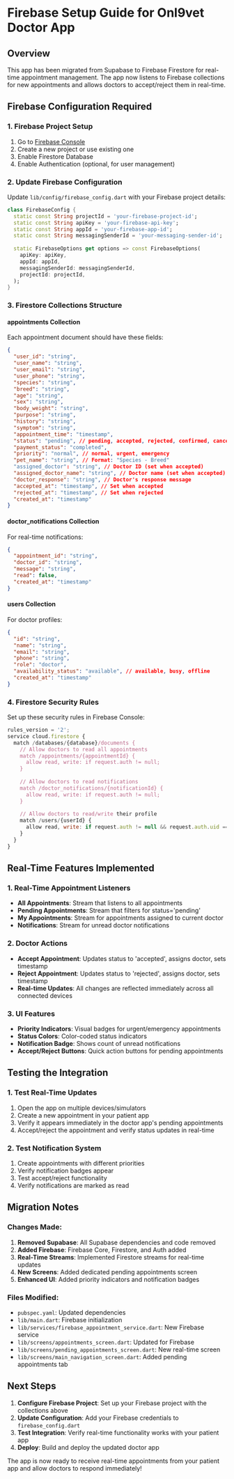 # Firebase Setup Guide for Onl9vet Doctor App

## Overview
This app has been migrated from Supabase to Firebase Firestore for real-time appointment management. The app now listens to Firebase collections for new appointments and allows doctors to accept/reject them in real-time.

## Firebase Configuration Required

### 1. Firebase Project Setup
1. Go to [Firebase Console](https://console.firebase.google.com/)
2. Create a new project or use existing one
3. Enable Firestore Database
4. Enable Authentication (optional, for user management)

### 2. Update Firebase Configuration
Update `lib/config/firebase_config.dart` with your Firebase project details:

```dart
class FirebaseConfig {
  static const String projectId = 'your-firebase-project-id';
  static const String apiKey = 'your-firebase-api-key';
  static const String appId = 'your-firebase-app-id';
  static const String messagingSenderId = 'your-messaging-sender-id';
  
  static FirebaseOptions get options => const FirebaseOptions(
    apiKey: apiKey,
    appId: appId,
    messagingSenderId: messagingSenderId,
    projectId: projectId,
  );
}
```

### 3. Firestore Collections Structure

#### appointments Collection
Each appointment document should have these fields:
```json
{
  "user_id": "string",
  "user_name": "string", 
  "user_email": "string",
  "user_phone": "string",
  "species": "string",
  "breed": "string", 
  "age": "string",
  "sex": "string",
  "body_weight": "string",
  "purpose": "string",
  "history": "string",
  "symptom": "string",
  "appointment_time": "timestamp",
  "status": "pending", // pending, accepted, rejected, confirmed, cancelled
  "payment_status": "completed",
  "priority": "normal", // normal, urgent, emergency
  "pet_name": "string", // Format: "Species - Breed"
  "assigned_doctor": "string", // Doctor ID (set when accepted)
  "assigned_doctor_name": "string", // Doctor name (set when accepted)
  "doctor_response": "string", // Doctor's response message
  "accepted_at": "timestamp", // Set when accepted
  "rejected_at": "timestamp", // Set when rejected
  "created_at": "timestamp"
}
```

#### doctor_notifications Collection
For real-time notifications:
```json
{
  "appointment_id": "string",
  "doctor_id": "string", 
  "message": "string",
  "read": false,
  "created_at": "timestamp"
}
```

#### users Collection
For doctor profiles:
```json
{
  "id": "string",
  "name": "string",
  "email": "string", 
  "phone": "string",
  "role": "doctor",
  "availability_status": "available", // available, busy, offline
  "created_at": "timestamp"
}
```

### 4. Firestore Security Rules

Set up these security rules in Firebase Console:

```javascript
rules_version = '2';
service cloud.firestore {
  match /databases/{database}/documents {
    // Allow doctors to read all appointments
    match /appointments/{appointmentId} {
      allow read, write: if request.auth != null;
    }
    
    // Allow doctors to read notifications
    match /doctor_notifications/{notificationId} {
      allow read, write: if request.auth != null;
    }
    
    // Allow doctors to read/write their profile
    match /users/{userId} {
      allow read, write: if request.auth != null && request.auth.uid == userId;
    }
  }
}
```

## Real-Time Features Implemented

### 1. Real-Time Appointment Listeners
- **All Appointments**: Stream that listens to all appointments
- **Pending Appointments**: Stream that filters for status='pending'
- **My Appointments**: Stream for appointments assigned to current doctor
- **Notifications**: Stream for unread doctor notifications

### 2. Doctor Actions
- **Accept Appointment**: Updates status to 'accepted', assigns doctor, sets timestamp
- **Reject Appointment**: Updates status to 'rejected', assigns doctor, sets timestamp
- **Real-time Updates**: All changes are reflected immediately across all connected devices

### 3. UI Features
- **Priority Indicators**: Visual badges for urgent/emergency appointments
- **Status Colors**: Color-coded status indicators
- **Notification Badge**: Shows count of unread notifications
- **Accept/Reject Buttons**: Quick action buttons for pending appointments

## Testing the Integration

### 1. Test Real-Time Updates
1. Open the app on multiple devices/simulators
2. Create a new appointment in your patient app
3. Verify it appears immediately in the doctor app's pending appointments
4. Accept/reject the appointment and verify status updates in real-time

### 2. Test Notification System
1. Create appointments with different priorities
2. Verify notification badges appear
3. Test accept/reject functionality
4. Verify notifications are marked as read

## Migration Notes

### Changes Made:
1. **Removed Supabase**: All Supabase dependencies and code removed
2. **Added Firebase**: Firebase Core, Firestore, and Auth added
3. **Real-Time Streams**: Implemented Firestore streams for real-time updates
4. **New Screens**: Added dedicated pending appointments screen
5. **Enhanced UI**: Added priority indicators and notification badges

### Files Modified:
- `pubspec.yaml`: Updated dependencies
- `lib/main.dart`: Firebase initialization
- `lib/services/firebase_appointment_service.dart`: New Firebase service
- `lib/screens/appointments_screen.dart`: Updated for Firebase
- `lib/screens/pending_appointments_screen.dart`: New real-time screen
- `lib/screens/main_navigation_screen.dart`: Added pending appointments tab

## Next Steps

1. **Configure Firebase Project**: Set up your Firebase project with the collections above
2. **Update Configuration**: Add your Firebase credentials to `firebase_config.dart`
3. **Test Integration**: Verify real-time functionality works with your patient app
4. **Deploy**: Build and deploy the updated doctor app

The app is now ready to receive real-time appointments from your patient app and allow doctors to respond immediately!


